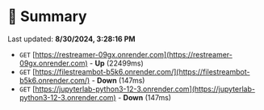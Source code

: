 # 📖 Summary
Last updated: **8/30/2024, 3:28:16 PM**

- `GET` [https://restreamer-09gx.onrender.com](https://restreamer-09gx.onrender.com) - **Up** (22499ms)
- `GET` [https://filestreambot-b5k6.onrender.com/](https://filestreambot-b5k6.onrender.com/) - **Down** (147ms)
- `GET` [https://jupyterlab-python3-12-3.onrender.com](https://jupyterlab-python3-12-3.onrender.com) - **Down** (147ms)
